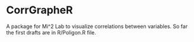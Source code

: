 # CorrGrapheR
A package for Mi^2 Lab to visualize correlations between variables.
So far the first drafts are in R/Poligon.R file.
